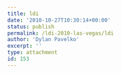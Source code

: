 ```yaml
---
title: ldi
date: '2010-10-27T10:30:14+00:00'
status: publish
permalink: /ldi-2010-las-vegas/ldi
author: 'Dylan Pavelko'
excerpt: ''
type: attachment
id: 153
---
```

<!DOCTYPE html PUBLIC "-//W3C//DTD HTML 4.0 Transitional//EN" "http://www.w3.org/TR/REC-html40/loose.dtd">
<?xml encoding="UTF-8">
